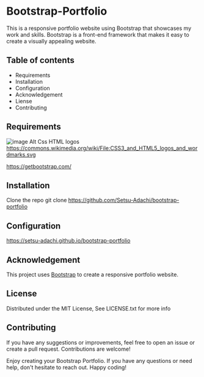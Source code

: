 # Bootstrap-Portfolio
This is a responsive portfolio website using Bootstrap that showcases my work and skills. Bootstrap is a front-end framework that makes it easy to create a visually appealing website.

## Table of contents

- Requirements
- Installation
- Configuration
- Acknowledgement
- Liense
- Contributing



## Requirements
![image Alt Css HTML logos](https://upload.wikimedia.org/wikipedia/commons/1/10/CSS3_and_HTML5_logos_and_wordmarks.svg)
https://commons.wikimedia.org/wiki/File:CSS3_and_HTML5_logos_and_wordmarks.svg

https://getbootstrap.com/

## Installation
Clone the repo
git clone https://github.com/Setsu-Adachi/bootstrap-portfolio

## Configuration
https://setsu-adachi.github.io/bootstrap-portfolio

## Acknowledgement
This project uses [Bootstrap](https://getbootstrap.com/) to create a responsive portfolio website.

## License
Distributed under the MIT License, See LICENSE.txt for more info

## Contributing
If you have any suggestions or improvements, feel free to open an issue or create a pull request. Contributions are welcome!

Enjoy creating your Bootstrap Portfolio. If you have any questions or need help, don't hesitate to reach out. Happy coding!

